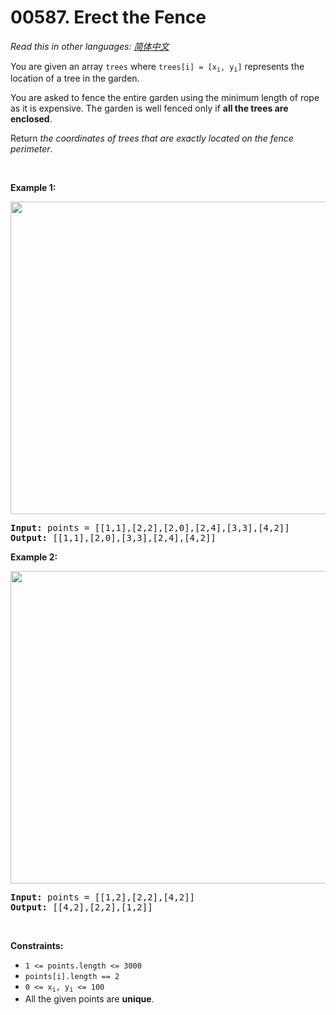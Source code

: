 # 00587. Erect the Fence

  _Read this in other languages:_
    [_简体中文_](README.zh-CN.md)

<p>You are given an array <code>trees</code> where <code>trees[i] = [x<sub>i</sub>, y<sub>i</sub>]</code> represents the location of a tree in the garden.</p>

<p>You are asked to fence the entire garden using the minimum length of rope as it is expensive. The garden is well fenced only if <strong>all the trees are enclosed</strong>.</p>

<p>Return <em>the coordinates of trees that are exactly located on the fence perimeter</em>.</p>

<p>&nbsp;</p>
<p><strong>Example 1:</strong></p>
<img alt="" src="https://assets.leetcode.com/uploads/2021/04/24/erect2-plane.jpg" style="width: 509px; height: 500px;" />
<pre>
<strong>Input:</strong> points = [[1,1],[2,2],[2,0],[2,4],[3,3],[4,2]]
<strong>Output:</strong> [[1,1],[2,0],[3,3],[2,4],[4,2]]
</pre>

<p><strong>Example 2:</strong></p>
<img alt="" src="https://assets.leetcode.com/uploads/2021/04/24/erect1-plane.jpg" style="width: 509px; height: 500px;" />
<pre>
<strong>Input:</strong> points = [[1,2],[2,2],[4,2]]
<strong>Output:</strong> [[4,2],[2,2],[1,2]]
</pre>

<p>&nbsp;</p>
<p><strong>Constraints:</strong></p>

<ul>
	<li><code>1 &lt;= points.length &lt;= 3000</code></li>
	<li><code>points[i].length == 2</code></li>
	<li><code>0 &lt;= x<sub>i</sub>, y<sub>i</sub> &lt;= 100</code></li>
	<li>All the given points are <strong>unique</strong>.</li>
</ul>
